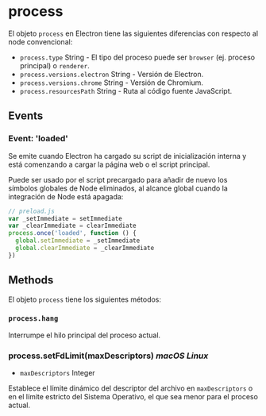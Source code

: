# process

El objeto `process` en Electron tiene las siguientes diferencias con respecto
al node convencional:

* `process.type` String - El tipo del proceso puede ser `browser` (ej. proceso
   principal) o `renderer`.
* `process.versions.electron` String - Versión de Electron.
* `process.versions.chrome` String - Versión de Chromium.
* `process.resourcesPath` String - Ruta al código fuente JavaScript.

## Events

### Event: 'loaded'

Se emite cuando Electron ha cargado su script de inicialización interna y
está comenzando a cargar la página web o el script principal.

Puede ser usado por el script precargado para añadir de nuevo los símbolos globales
de Node eliminados, al alcance global cuando la integración de Node está apagada:

```javascript
// preload.js
var _setImmediate = setImmediate
var _clearImmediate = clearImmediate
process.once('loaded', function () {
  global.setImmediate = _setImmediate
  global.clearImmediate = _clearImmediate
})
```

## Methods

El objeto `process` tiene los siguientes métodos:

### `process.hang`

Interrumpe el hilo principal del proceso actual.


### process.setFdLimit(maxDescriptors) _macOS_ _Linux_

* `maxDescriptors` Integer

Establece el límite dinámico del descriptor del archivo en `maxDescriptors`
o en el límite estricto del Sistema Operativo, el que sea menor para el
proceso actual.
